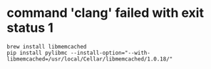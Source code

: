 # command 'clang' failed with exit status 1

```
brew install libmemcached
pip install pylibmc --install-option="--with-libmemcached=/usr/local/Cellar/libmemcached/1.0.18/"
```
